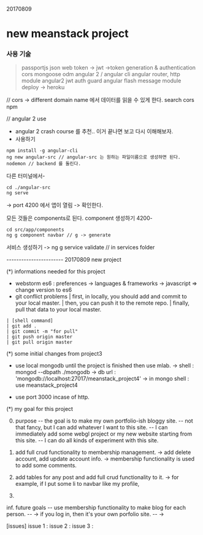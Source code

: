 
20170809

new meanstack project
=============================

### 사용 기술

>passportjs
>json web token -> jwt ->token generation & authentication
>cors
>mongoose odm
>angular 2 / angular cli
>angular router, http module
>angular2 jwt
>auth guard
>angular flash message module
>deploy -> heroku


// cors -> different domain name 에서 데이터를 읽을 수 있게 한다.
search cors npm

// angular 2 use
- angular 2 crash course 를 추천.. 이거 끝나면 보고 다시 이해해보자.
- 사용하기
```
npm install -g angular-cli
ng new angular-src // angular-src 는 원하는 파일이름으로 생성하면 된다.
nodemon // backend 를 돌린다.
```

다른 터미널에서-

```
cd ./angular-src
ng serve
```
-> port 4200 에서 앱이 열림 -> 확인한다.

모든 것들은 components로 된다.
component 생성하기
4200-
```
cd src/app/components
ng g component navbar // g -> generate
```

서비스 생성하기 -> ng g service validate // in services folder

----------------------- 20170809 new project

(*) informations needed for this project
- webstorm es6 : preferences -> languages & frameworks -> javascript => change version to es6
- git conflict problems
| first, in locally, you should add and commit to your local master.
| then, you can push it to the remote repo.
| finally, pull that data to your local master.
```
| [shell command] 
| git add .
| git commit -m "for pull"
| git push origin master
| git pull origin master
```

(*) some initial changes from project3
- use local mongodb until the project is finished then use mlab.
-> shell : mongod --dbpath ./mongodb
-> db url : 'mongodb://localhost:27017/meanstack_project4'
-> in mongo shell : use meanstack_project4

- use port 3000 incase of http.

(*) my goal for this project

0. purpose
-- the goal is to make my own portfolio-ish bloggy site.
-- not that fancy, but I can add whatever I want to this site.
-- I can immediately add some webgl project or my new website starting from this site.
-- I can do all kinds of experiment with this site.

1. add full crud functionality to membership management.
-> add delete account, add update account info.
-> membership functionality is used to add some comments.

2. add tables for any post and add full crud functionality to it.
-> for example, if I put some li to navbar like my profile,

3.



inf. future goals
-- use membership functionality to make blog for each person.
-- -> if you log in, then it's your own porfolio site.
-- -> 

[issues]
issue 1 :
issue 2 : 
issue 3 :
